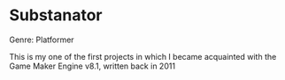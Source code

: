 # Substanator
Genre: Platformer

This is my one of the first projects in which I became acquainted with the Game Maker Engine v8.1, written back in 2011
